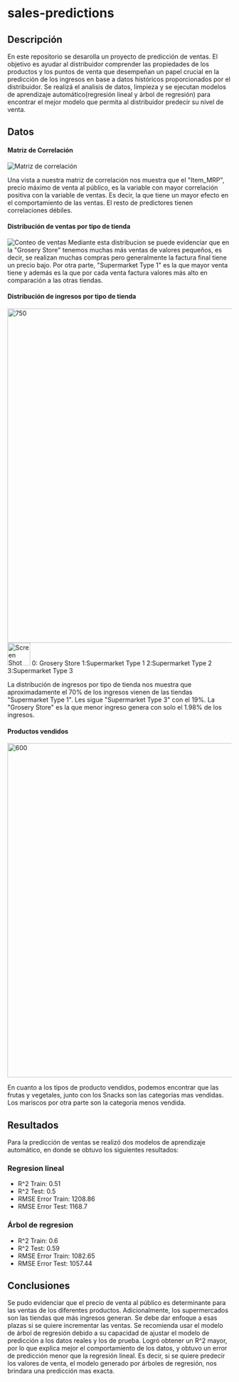 # **sales-predictions**


## Descripción
En este repositorio se desarolla un proyecto de predicción de ventas. El objetivo es ayudar al distribuidor comprender las propiedades de los productos y los puntos de venta que desempeñan un papel crucial en la predicción de los ingresos en base a datos históricos proporcionados por el distribuidor. Se realizá el analisis de datos, limpieza y se ejecutan modelos de aprendizaje automático(regresión lineal y árbol de regresión) para encontrar el mejor modelo que permita al distribuidor predecir su nivel de venta.

## Datos

#### Matriz de Correlación
![Matriz de correlación](https://user-images.githubusercontent.com/125110281/228056617-2df35b75-fabe-447d-9bdd-b4c6dea4e5d7.png)


Una vista a nuestra matriz de correlación nos muestra que el "Item_MRP", precio máximo de venta al público, es la variable con mayor correlación positiva con la variable de ventas. Es decir, la que tiene un mayor efecto en el comportamiento de las ventas. El resto de predictores tienen correlaciones débiles.

#### Distribución de ventas por tipo de tienda
![Conteo de ventas](https://user-images.githubusercontent.com/125110281/228056586-ded33778-aed0-46be-aabb-6f0b4ec3e21b.png)
Mediante esta distribucion se puede evidenciar que en la "Grosery Store" tenemos muchas más ventas de valores pequeños, es decir, se realizan muchas compras pero generalmente la factura final tiene un precio bajo. Por otra parte, "Supermarket Type 1" es la que mayor venta tiene y además es la que por cada venta factura valores más alto en comparación a las otras tiendas. 

#### Distribución de ingresos por tipo de tienda

<img width="750" alt="750" src="https://user-images.githubusercontent.com/125110281/228057291-c6f88049-241c-4dc4-a740-7b0cbb017738.png">

<img width="51" alt="Screen Shot 2023-03-29 at 10 33 13 AM" src="https://user-images.githubusercontent.com/125110281/228626496-a0b43ab5-95c0-4962-b2ae-df6a12046a1f.png">
0: Grosery Store
1:Supermarket Type 1
2:Supermarket Type 2
3:Supermarket Type 3

La distribución de ingresos por tipo de tienda nos muestra que aproximadamente el 70% de los ingresos vienen de las tiendas "Supermarket Type 1". Les sigue "Supermarket Type 3" con el 19%. La "Grosery Store" es la que menor ingreso genera con solo el 1.98% de los ingresos.

#### Productos vendidos
<img width="750" alt="600" src="https://user-images.githubusercontent.com/125110281/228057949-c5f2a5aa-4f41-416b-af24-178e1288af50.png">

En cuanto a los tipos de producto vendidos, podemos encontrar que las frutas y vegetales, junto con los Snacks son las categorías mas vendidas. Los mariscos por otra parte son la categoria menos vendida.

## Resultados

Para la predicción de ventas se realizó dos modelos de aprendizaje automático, en donde se obtuvo los siguientes resultados:

### Regresion lineal
* R^2 Train: 0.51
* R^2 Test: 0.5
* RMSE Error Train: 1208.86
* RMSE Error Test: 1168.7

### Árbol de regresion
* R^2 Train: 0.6
* R^2 Test: 0.59
* RMSE Error Train: 1082.65
* RMSE Error Test: 1057.44

## Conclusiones
Se pudo evidenciar que el precio de venta al público es determinante para las ventas de los diferentes productos. Adicionalmente, los supermercados son las tiendas que más ingresos generan. Se debe dar enfoque a esas plazas si se quiere incrementar las ventas.
Se recomienda usar el modelo de árbol de regresión debido a su capacidad de ajustar el modelo de predicción a los datos reales y los de prueba. Logró obtener un R^2 mayor, por lo que explica mejor el comportamiento de los datos, y obtuvo un error de predicción menor que la regresión lineal. Es decir, si se quiere predecir los valores de venta, el modelo generado por árboles de regresión, nos brindara una predicción mas exacta.



